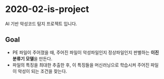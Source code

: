 # 2020-02-is-project
AI 기반 악성코드 탐지 프로젝트 입니다.

## Goal
* PE 파일이 주어졌을 때, 주어진 파일이 악성파일인지 정상파일인지 판별하는 **이진 분류기 모델**을 만든다.
* 파일의 특징을 최대한 추출한 후, 이 특징들을 머신러닝으로 학습시켜 주어진 파일이 악성이 되는 조건을 찾는다.
